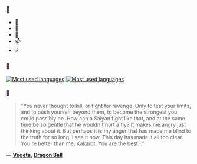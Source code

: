 ### 👋

- 🔭
- 🌱
- 💬
- 📫
- ⚡

#### 🧏

[![Most used languages](https://github-readme-stats-aynah.vercel.app/api/top-langs/?username=aynh&theme=solarized-dark&langs_count=6&layout=compact&hide_title=true)](https://github.com/anuraghazra/github-readme-stats#gh-dark-mode-only)
[![Most used languages](https://github-readme-stats-aynah.vercel.app/api/top-langs/?username=aynh&theme=solarized-light&langs_count=6&layout=compact&hide_title=true)](https://github.com/anuraghazra/github-readme-stats#gh-light-mode-only)

#### 💬

> "You never thought to kill, or fight for revenge. Only to test your limits, and to push yourself beyond them, to become the strongest you could possibly be. How can a Saiyan fight like that, and at the same time be so gentle that he wouldn't hurt a fly? It makes me angry just thinking about it. But perhaps it is my anger that has made me blind to the truth for so long. I see it now. This day has made it all too clear. You're better than me, Kakarot. You are the best..."

&mdash; [**Vegeta**](https://myanimelist.net/character.php?q=Vegeta&cat=character), [**Dragon Ball**](https://myanimelist.net/search/all?q=Dragon%20Ball&cat=all)

